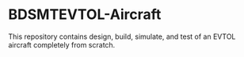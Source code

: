 # BDSMTEVTOL-Aircraft
This repository contains design, build, simulate, and test of an EVTOL aircraft completely from scratch.
